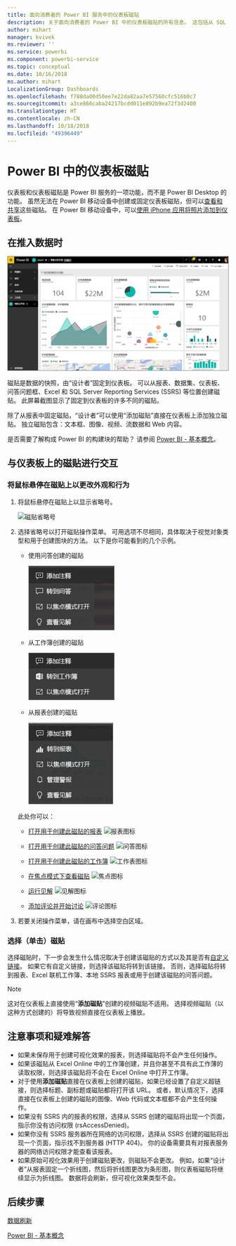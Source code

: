 ```yaml
---
title: 面向消费者的 Power BI 服务中的仪表板磁贴
description: 关于面向消费者的 Power BI 中的仪表板磁贴的所有信息。 这包括从 SQL Server Reporting Services (SSRS) 创建的磁贴。
author: mihart
manager: kvivek
ms.reviewer: ''
ms.service: powerbi
ms.component: powerbi-service
ms.topic: conceptual
ms.date: 10/16/2018
ms.author: mihart
LocalizationGroup: Dashboards
ms.openlocfilehash: f788da00d50ee7e22da82aa7e57560cfc516b0c7
ms.sourcegitcommit: a3ce866caba24217bcdd011e892b9ea72f3d2400
ms.translationtype: HT
ms.contentlocale: zh-CN
ms.lasthandoff: 10/18/2018
ms.locfileid: "49396449"
---
```

# <a name="dashboard-tiles-in-power-bi"></a>Power BI 中的仪表板磁贴
仪表板和仪表板磁贴是 Power BI 服务的一项功能，而不是 Power BI Desktop 的功能。 虽然无法在 Power BI 移动设备中创建或固定仪表板磁贴，但可以[查看和共享](mobile/mobile-tiles-in-the-mobile-apps.md)这些磁贴。 在 Power BI 移动设备中，可以[使用 iPhone 应用将照片添加到仪表板](mobile/mobile-iphone-app-get-started.md)。

## <a name="dashboard-tiles"></a>在推入数据时
![Power BI 仪表板](./media/end-user-tiles/power-bi-dashboard.png)

磁贴是数据的快照，由“设计者”固定到仪表板。 可以从报表、数据集、仪表板、问答问题框、Excel 和 SQL Server Reporting Services (SSRS) 等位置创建磁贴。  此屏幕截图显示了固定到仪表板的许多不同的磁贴。

除了从报表中固定磁贴，“设计者”可以使用“添加磁贴”直接在仪表板上添加独立磁贴。 独立磁贴包含：文本框、图像、视频、流数据和 Web 内容。

是否需要了解构成 Power BI 的构建块的帮助？  请参阅 [Power BI - 基本概念](end-user-basic-concepts.md)。


## <a name="interacting-with-tiles-on-a-dashboard"></a>与仪表板上的磁贴进行交互

### <a name="hover-over-a-tile-to-change-the-appearance-and-behavior"></a>将鼠标悬停在磁贴上以更改外观和行为
1. 将鼠标悬停在磁贴上以显示省略号。
   
    ![磁贴省略号](./media/end-user-tiles/ellipses_new.png)
2. 选择省略号以打开磁贴操作菜单。 可用选项不尽相同，具体取决于视觉对象类型和用于创建图块的方法。 以下是你可能看到的几个示例。

    - 使用问答创建的磁贴
   
        ![省略号图标](./media/end-user-tiles/power-bi-menu1.png)

    - 从工作簿创建的磁贴
   
        ![省略号图标](./media/end-user-tiles/power-bi-menu2.png)

    - 从报表创建的磁贴
   
        ![省略号图标](./media/end-user-tiles/power-bi-menu3.png)
   
    此处你可以：
   
   * [打开用于创建此磁贴的报表](end-user-reports.md) ![报表图标](./media/end-user-tiles/chart-icon.jpg)  
   
   * [打开用于创建此磁贴的问答问题](end-user-reports.md) ![问答图标](./media/end-user-tiles/qna-icon.png)  
   

   * [打开用于创建此磁贴的工作簿](end-user-reports.md) ![工作表图标](./media/end-user-tiles/power-bi-open-worksheet.png)  
    * [在焦点模式下查看磁贴](end-user-focus.md) ![焦点图标](./media/end-user-tiles/fullscreen-icon.jpg)  
     * [运行见解](end-user-insights.md) ![见解图标](./media/end-user-tiles/power-bi-insights.png)
    * [添加评论并开始讨论](end-user-comment.md) ![评论图标](./media/end-user-tiles/comment-icons.png)

3. 若要关闭操作菜单，请在画布中选择空白区域。

### <a name="select-click-a-tile"></a>选择（单击）磁贴
选择磁贴时，下一步会发生什么情况取决于创建该磁贴的方式以及其是否有[自定义链接](../service-dashboard-edit-tile.md)。 如果它有自定义链接，则选择该磁贴将转到该链接。 否则，选择磁贴将转到报表、Excel 联机工作簿、本地 SSRS 报表或用于创建该磁贴的问答问题。

> [!NOTE]
> 这对在仪表板上直接使用“**添加磁贴**”创建的视频磁贴不适用。 选择视频磁贴（以这种方式创建的）将导致视频直接在仪表板上播放。   
> 
> 

## <a name="considerations-and-troubleshooting"></a>注意事项和疑难解答
* 如果未保存用于创建可视化效果的报表，则选择磁贴将不会产生任何操作。
* 如果该磁贴从 Excel Online 中的工作簿创建，并且你甚至不具有此工作薄的读取权限，则选择该磁贴将不会在 Excel Online 中打开工作簿。
* 对于使用**添加磁贴**直接在仪表板上创建的磁贴，如果已经设置了自定义超链接，则选择标题、副标题或磁贴都将打开该 URL。  或者，默认情况下，选择直接在仪表板上创建的磁贴的图像、Web 代码或文本框都不会产生任何操作。
* 如果没有 SSRS 内的报表的权限，选择从 SSRS 创建的磁贴将出现一个页面，指示你没有访问权限 (rsAccessDenied)。
* 如果你没有 SSRS 服务器所在网络的访问权限，选择从 SSRS 创建的磁贴将出现一个页面，指示找不到服务器 (HTTP 404)。 你的设备需要具有对报表服务器的网络访问权限才能查看该报表。
* 如果原始可视化效果用于创建磁贴更改，则磁贴不会更改。  例如，如果“设计者”从报表固定一个折线图，然后将折线图更改为条形图，则仪表板磁贴将继续显示为折线图。 数据将会刷新，但可视化效果类型不会。

## <a name="next-steps"></a>后续步骤
[数据刷新](../refresh-data.md)

[Power BI - 基本概念](end-user-basic-concepts.md)
